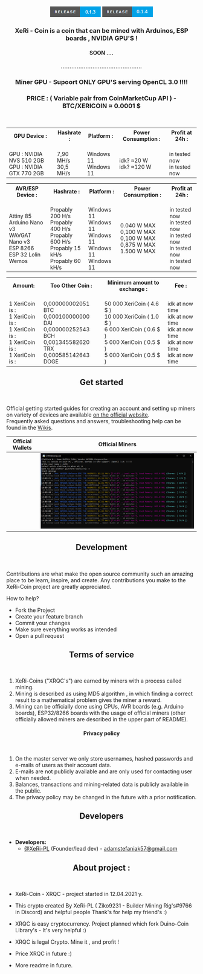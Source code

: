 
<p align = "center">
  <a href="">
    <img width="500em" src="" />
  </a>
  <br>
  <a href="https://github.com/XeRi-PL/XeRi-Coin/releases/tag/0.1.3">
    <img src="https://github.com/XeRi-PL/XeRi-Coin/blob/main/Resources/release_0.1.3.png" /></a>
  <a href="https://github.com/XeRi-PL/XeRi-Coin">
    <img src="https://github.com/XeRi-PL/XeRi-Coin/blob/main/Resources/release_0.1.4.png" /></a>
  </br>
</p>

<h3 align="center">XeRi - Coin is a coin that can be mined with Arduinos, ESP boards , NVIDIA GPU'S !</h3>
<h4 align="center">SOON ....</h4>
<h5 align="center">..............................................</h5>
<h3 align="center">Miner GPU - Supoort ONLY GPU'S serving OpenCL 3.0 !!!!</h3>
<h3 align="center">PRICE : ( Variable pair from CoinMarketCup API ) - BTC/XERICOIN ≈ 0.0001 $</h3>
</br>
<table align="center">
  <tr>
    <th>GPU Device :</th>
    <th>Hashrate : </th>
    <th>Platform : </th>
    <th>Power Consumption : </th>
    <th>Profit at 24h : </th>
  </tr>
  <tr>
    <td>
      <br>GPU : NVIDIA NVS 510 2GB 
      <br>GPU : NVIDIA GTX 770 2GB
    </td>
    <td>
      <br>7,90 MH/s 
      <br>30,5 MH/s
    </td>
    <td>
      <br>Windows 11
      <br>Windows 11 
    </td>
    <td>
      <br>idk? ≈20 W
      <br>idk? ≈120 W
    </td>
    <td>
      <br>in tested now
      <br>in tested now
    </td>
  </tr>
</table>
<table align="center">
  <tr>
    <th>AVR/ESP Device :</th>
    <th>Hashrate : </th>
    <th>Platform : </th>
    <th>Power Consumption : </th>
    <th>Profit at 24h : </th>
  </tr>
  <tr>
    <td>
      <br>Attiny 85
      <br>Arduino Nano v3
      <br>WAVGAT Nano v3
      <br>ESP 8266
      <br>ESP 32 Lolin Wemos
    </td>
    <td>
      <br>Propably 200 H/s
      <br>Propably 400 H/s
      <br>Propably 600 H/s
      <br>Propably 15 kH/s
      <br>Propably 60 kH/s
    </td>
    <td>
      <br>Windows 11
      <br>Windows 11
      <br>Windows 11
      <br>Windows 11
      <br>Windows 11
    </td>
    <td>
      <br> 0.040 W MAX
      <br> 0,100 W MAX
      <br> 0,100 W MAX
      <br> 0,875 W MAX
      <br> 1.500 W MAX
    </td>
    <td>
      <br>in tested now
      <br>in tested now
      <br>in tested now
      <br>in tested now
      <br>in tested now
    </td>
  </tr>
</table>

<table align="center">
  <tr>
    <th>Amount: </th>
    <th>Too Other Coin : </th>
    <th>Minimum amount to exchange : </th>
    <th>Fee : </th>
  </tr>
  <tr>
    <td>
      <br> 1 XeriCoin is : 
      <br> 1 XeriCoin is : 
      <br> 1 XeriCoin is : 
      <br> 1 XeriCoin is : 
      <br> 1 XeriCoin is : 
    </td>
    <td>
      <br>0,000000002051 BTC
      <br>0,000100000000 DAI
      <br>0,000000252543 BCH
      <br>0,001345582620 TRX
      <br>0,000585142643 DOGE
    </td>
    <td>
      <br>50 000 XeriCoin ( 4.6 $ )
      <br>10 000 XeriCoin ( 1.0 $ )
      <br>6 000 XeriCoin ( 0.6 $ )
      <br>5 000 XeriCoin ( 0.5 $ )
      <br>5 000 XeriCoin ( 0.5 $ )
    </td>
    <td>
      <br>idk at now time
      <br>idk at now time
      <br>idk at now time
      <br>idk at now time
      <br>idk at now time
    </td>
  </tr>
</table>

<h2 align="center">Get started</h2><br>

Official getting started guides for creating an account and setting up miners on variety of devices are available <a href="https://adamstefaniak57.wixsite.com/xeri-avr-mining?lang=en">on the official website</a>.<br>
Frequently asked questions and answers, troubleshooting help can be found in the [Wikis](https://github.com/XeRi-PL/XeRi-Coin/wiki).<br>

| Official Wallets | Official Miners |
:-----------------:|:----------------:
[<img src="">]()  |  [<img src="https://github.com/XeRi-PL/XeRi-Coin/blob/main/Resources/Zrzut%20ekranu%20(13).png">]()




<h2 align="center">Development</h2><br>

Contributions are what make the open source community such an amazing place to be learn, inspire, and create.
Any contributions you make to the XeRi-Coin project are greatly appreciated.

How to help?

*   Fork the Project
*   Create your feature branch
*   Commit your changes
*   Make sure everything works as intended
*   Open a pull request

<h2 align="center">Terms of service</h2><br>


1. XeRi-Coins ("XRQC's") are earned by miners with a process called mining.<br/>
2. Mining is described as using MD5 algorithm , in which finding a correct result to a mathematical problem gives the miner a reward.<br/>
3. Mining can be officially done using CPUs, AVR boards (e.g. Arduino boards), ESP32/8266 boards with the usage of official miners (other officially allowed miners are described in the upper part of README).<br/>

<h4 align="center">Privacy policy</h2><br>

1. On the master server we only store usernames, hashed passwords and e-mails of users as their account data.<br/>
2. E-mails are not publicly available and are only used for contacting user when needed.<br/>
3. Balances, transactions and mining-related data is publicly available in the public</a>.<br/>
4. The privacy policy may be changed in the future with a prior notification.

<h2 align="center">Developers</h2><br>

*   **Developers:**
    *   [@XeRi-PL](https://github.com/XeRi-PL) (Founder/lead dev) - adamstefaniak57@gmail.com
<h2 align="center">About project : </h2><br>

- XeRi-Coin - XRQC - project started in 12.04.2021 y.

- This crypto created By XeRi-PL (    Ziko9231 - Builder Mining Rig's#9766    in Discord) and helpful people Thank's for help my friend's :) 

- XRQC is easy cryptocurrency. Project planned which fork Duino-Coin Library's - It's very helpful :)

- XRQC is legal Crypto. Mine it , and profit !

- Price XRQC in future :)

- More readme in future.
